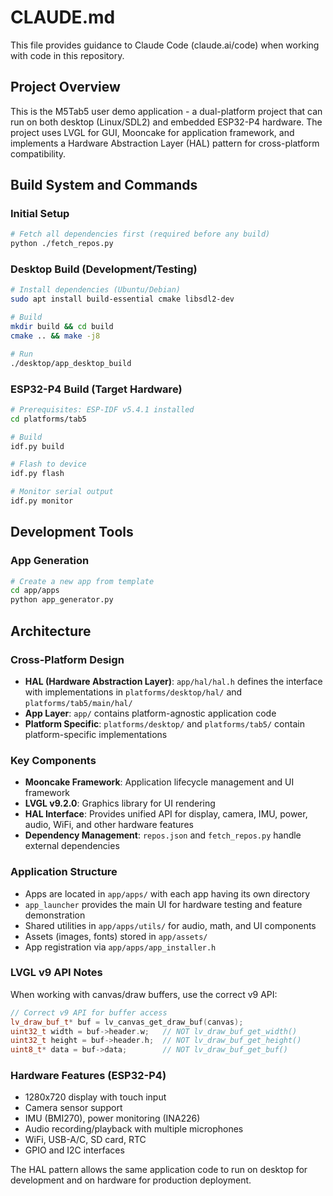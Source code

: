 # CLAUDE.md

This file provides guidance to Claude Code (claude.ai/code) when working with code in this repository.

## Project Overview

This is the M5Tab5 user demo application - a dual-platform project that can run on both desktop (Linux/SDL2) and embedded ESP32-P4 hardware. The project uses LVGL for GUI, Mooncake for application framework, and implements a Hardware Abstraction Layer (HAL) pattern for cross-platform compatibility.

## Build System and Commands

### Initial Setup
```bash
# Fetch all dependencies first (required before any build)
python ./fetch_repos.py
```

### Desktop Build (Development/Testing)
```bash
# Install dependencies (Ubuntu/Debian)
sudo apt install build-essential cmake libsdl2-dev

# Build
mkdir build && cd build
cmake .. && make -j8

# Run
./desktop/app_desktop_build
```

### ESP32-P4 Build (Target Hardware)
```bash
# Prerequisites: ESP-IDF v5.4.1 installed
cd platforms/tab5

# Build
idf.py build

# Flash to device
idf.py flash

# Monitor serial output
idf.py monitor
```

## Development Tools

### App Generation
```bash
# Create a new app from template
cd app/apps
python app_generator.py
```

## Architecture

### Cross-Platform Design
- **HAL (Hardware Abstraction Layer)**: `app/hal/hal.h` defines the interface with implementations in `platforms/desktop/hal/` and `platforms/tab5/main/hal/`
- **App Layer**: `app/` contains platform-agnostic application code
- **Platform Specific**: `platforms/desktop/` and `platforms/tab5/` contain platform-specific implementations

### Key Components
- **Mooncake Framework**: Application lifecycle management and UI framework
- **LVGL v9.2.0**: Graphics library for UI rendering  
- **HAL Interface**: Provides unified API for display, camera, IMU, power, audio, WiFi, and other hardware features
- **Dependency Management**: `repos.json` and `fetch_repos.py` handle external dependencies

### Application Structure
- Apps are located in `app/apps/` with each app having its own directory
- `app_launcher` provides the main UI for hardware testing and feature demonstration
- Shared utilities in `app/apps/utils/` for audio, math, and UI components
- Assets (images, fonts) stored in `app/assets/`
- App registration via `app/apps/app_installer.h`

### LVGL v9 API Notes
When working with canvas/draw buffers, use the correct v9 API:
```cpp
// Correct v9 API for buffer access
lv_draw_buf_t* buf = lv_canvas_get_draw_buf(canvas);
uint32_t width = buf->header.w;   // NOT lv_draw_buf_get_width()
uint32_t height = buf->header.h;  // NOT lv_draw_buf_get_height()
uint8_t* data = buf->data;        // NOT lv_draw_buf_get_buf()
```

### Hardware Features (ESP32-P4)
- 1280x720 display with touch input
- Camera sensor support
- IMU (BMI270), power monitoring (INA226) 
- Audio recording/playback with multiple microphones
- WiFi, USB-A/C, SD card, RTC
- GPIO and I2C interfaces

The HAL pattern allows the same application code to run on desktop for development and on hardware for production deployment.